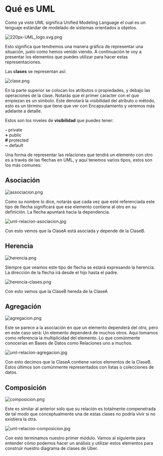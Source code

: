 # Qué es UML
Como ya viste UML significa Unified Modeling Language el cual es un lenguaje estándar de modelado de sistemas orientados a objetos.

![220px-UML_logo.svg.png](https://static.platzi.com/media/user_upload/220px-UML_logo.svg-ffd3a6a7-ac1d-43df-8648-265767507c9a.jpg)

Esto significa que tendremos una manera gráfica de representar una situación, justo como hemos venido viendo. A continuación te voy a presentar los elementos que puedes utilizar para hacer estas representaciones.

Las **clases** se representan así:

![clase.png](https://static.platzi.com/media/user_upload/clase-1897e6cf-84b3-4432-926b-aff4fc4db122.jpg)

En la parte superior se colocan los atributos o propiedades, y debajo las operaciones de la clase. Notarás que el primer caracter con el que empiezan es un símbolo. Este denotará la visibilidad del atributo o método, esto es un término que tiene que ver con Encapsulamiento y veremos más adelante a detalle.

Estos son los niveles de **visibilidad** que puedes tener:

**-** private  
**+** public  
**#** protected  
**~** default

Una forma de representar las relaciones que tendrá un elemento con otro es a través de las flechas en UML, y aquí tenemos varios tipos, estos son los más comunes:

## Asociación

![associacion.png](https://static.platzi.com/media/user_upload/associacion-d2e1b691-b6e9-4854-85e2-d3ffdf0a9049.jpg)

Como su nombre lo dice, notarás que cada vez que esté referenciada este tipo de flecha significará que ese elemento contiene al otro en su definición. La flecha apuntará hacia la dependencia.

![uml-relacion-asociacion.jpg](https://static.platzi.com/media/user_upload/uml-relacion-asociacion-99b916c6-1f80-4b61-889a-ebf6e74f4f23.jpg)

Con esto vemos que la ClaseA está asociada y depende de la ClaseB.

## Herencia

![herencia.png](https://static.platzi.com/media/user_upload/herencia-2eb98d5e-bcad-4162-b236-aa87eba20e76.jpg)

Siempre que veamos este tipo de flecha se estará expresando la herencia.  
La dirección de la flecha irá desde el hijo hasta el padre.

![herencia-clases.png](https://static.platzi.com/media/user_upload/herencia-clases-53cb3117-def7-433f-adc5-4ad183d6b5e7.jpg)

Con esto vemos que la ClaseB hereda de la ClaseA

## Agregación

![agregacion.png](https://static.platzi.com/media/user_upload/agregacion-6489d946-cc06-4e3c-a976-f6435531b4f2.jpg)

Este se parece a la asociación en que un elemento dependerá del otro, pero en este caso será: Un elemento dependerá de muchos otros. Aquí tomamos como referencia la multiplicidad del elemento. Lo que comúnmente conocerías en Bases de Datos como Relaciones uno a muchos.

![uml-relacion-agregacion.jpg](https://static.platzi.com/media/user_upload/uml-relacion-agregacion-adb20be8-d6c2-41d1-b002-2cfa37639240.jpg)

Con esto decimos que la ClaseA contiene varios elementos de la ClaseB. Estos últimos son comúnmente representados con listas o colecciones de datos.

## Composición

![composicion.png](https://static.platzi.com/media/user_upload/composicion-1da1dd19-6925-42d9-9727-7fd8cb031b0c.jpg)

Este es similar al anterior solo que su relación es totalmente compenetrada de tal modo que conceptualmente una de estas clases no podría vivir si no existiera la otra.

![uml-relacion-composicion.jpg](https://static.platzi.com/media/user_upload/uml-relacion-composicion-2d4cb1fa-5422-44e3-849b-3a3e2d276733.jpg)

Con esto terminamos nuestro primer módulo. Vamos al siguiente para entender cómo podemos hacer un análisis y utilizar estos elementos para construir nuestro diagrama de clases de Uber.